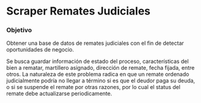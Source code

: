 # Scraper Remates Judiciales

### Objetivo
Obtener una base de datos de remates judiciales con el fin de detectar oportunidades de negocio.

Se busca guardar información de estado del proceso, características del bien a rematar, martillero asignado, dirección de remate, fecha fijada, entre otros. La naturaleza de este problema radica en que un remate ordenado judicialmente podría no llegar a término si es que el deudor paga su deuda, o si se suspende el remate por otras razones, por lo cual el status del remate debe actualizarse periodicamente.
